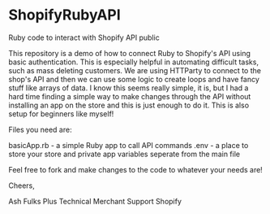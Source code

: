 # ShopifyRubyAPI
Ruby code to interact with Shopify API public


This repository is a demo of how to connect Ruby to Shopify's API using basic authentication.
This is especially helpful in automating difficult tasks, such as mass deleting customers.
We are using HTTParty to connect to the shop's API and then we can use some logic to create loops and have fancy stuff like arrays of data.
I know this seems really simple, it is, but I had a hard time finding a simple way to make changes through the API without installing
an app on the store and this is just enough to do it. This is also setup for beginners like myself!

Files you need are:

basicApp.rb - a simple Ruby app to call API commands
.env - a place to store your store and private app variables seperate from the main file

Feel free to fork and make changes to the code to whatever your needs are!

Cheers,

Ash Fulks
Plus Technical Merchant Support
Shopify
